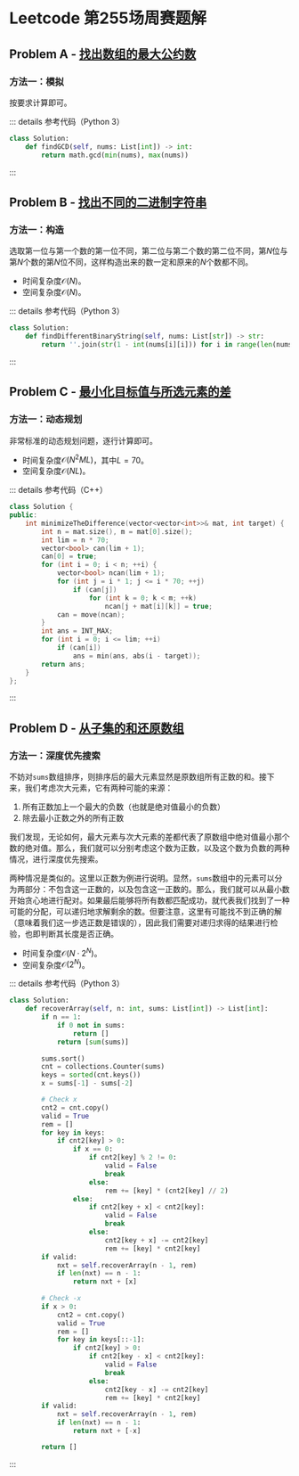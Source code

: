 # Leetcode 第255场周赛题解

## Problem A - [找出数组的最大公约数](https://leetcode-cn.com/problems/find-greatest-common-divisor-of-array/)

### 方法一：模拟

按要求计算即可。

::: details 参考代码（Python 3）

```python
class Solution:
    def findGCD(self, nums: List[int]) -> int:
        return math.gcd(min(nums), max(nums))
```

:::

## Problem B - [找出不同的二进制字符串](https://leetcode-cn.com/problems/find-unique-binary-string/)

### 方法一：构造

选取第一位与第一个数的第一位不同，第二位与第二个数的第二位不同，第$N$位与第$N$个数的第$N$位不同，这样构造出来的数一定和原来的$N$个数都不同。

- 时间复杂度$\mathcal{O}(N)$。
- 空间复杂度$\mathcal{O}(N)$。

::: details 参考代码（Python 3）

```python
class Solution:
    def findDifferentBinaryString(self, nums: List[str]) -> str:
        return ''.join(str(1 - int(nums[i][i])) for i in range(len(nums)))
```

:::

## Problem C - [最小化目标值与所选元素的差](https://leetcode-cn.com/problems/minimize-the-difference-between-target-and-chosen-elements/)

### 方法一：动态规划

非常标准的动态规划问题，逐行计算即可。

- 时间复杂度$\mathcal{O}(N^2ML)$，其中$L=70$。
- 空间复杂度$\mathcal{O}(NL)$。

::: details 参考代码（C++）

```cpp
class Solution {
public:
    int minimizeTheDifference(vector<vector<int>>& mat, int target) {
        int n = mat.size(), m = mat[0].size();
        int lim = n * 70;
        vector<bool> can(lim + 1);
        can[0] = true;
        for (int i = 0; i < n; ++i) {
            vector<bool> ncan(lim + 1);
            for (int j = i * 1; j <= i * 70; ++j)
                if (can[j])
                    for (int k = 0; k < m; ++k)
                        ncan[j + mat[i][k]] = true;
            can = move(ncan);
        }
        int ans = INT_MAX;
        for (int i = 0; i <= lim; ++i)
            if (can[i])
                ans = min(ans, abs(i - target));
        return ans;
    }
};
```

:::

## Problem D - [从子集的和还原数组](https://leetcode-cn.com/problems/find-array-given-subset-sums/)

### 方法一：深度优先搜索

不妨对`sums`数组排序，则排序后的最大元素显然是原数组所有正数的和。接下来，我们考虑次大元素，它有两种可能的来源：

1. 所有正数加上一个最大的负数（也就是绝对值最小的负数）
2. 除去最小正数之外的所有正数

我们发现，无论如何，最大元素与次大元素的差都代表了原数组中绝对值最小那个数的绝对值。那么，我们就可以分别考虑这个数为正数，以及这个数为负数的两种情况，进行深度优先搜索。

两种情况是类似的。这里以正数为例进行说明。显然，`sums`数组中的元素可以分为两部分：不包含这一正数的，以及包含这一正数的。那么，我们就可以从最小数开始贪心地进行配对。如果最后能够将所有数都匹配成功，就代表我们找到了一种可能的分配，可以递归地求解剩余的数。但要注意，这里有可能找不到正确的解（意味着我们这一步选正数是错误的），因此我们需要对递归求得的结果进行检验，也即判断其长度是否正确。

- 时间复杂度$\mathcal{O}(N\cdot2^N)$。
- 空间复杂度$\mathcal{O}(2^N)$。

::: details 参考代码（Python 3）

```python
class Solution:
    def recoverArray(self, n: int, sums: List[int]) -> List[int]:
        if n == 1:
            if 0 not in sums:
                return []
            return [sum(sums)]
        
        sums.sort()
        cnt = collections.Counter(sums)
        keys = sorted(cnt.keys())
        x = sums[-1] - sums[-2]

        # Check x
        cnt2 = cnt.copy()
        valid = True
        rem = []
        for key in keys:
            if cnt2[key] > 0:
                if x == 0:
                    if cnt2[key] % 2 != 0:
                        valid = False
                        break
                    else:
                        rem += [key] * (cnt2[key] // 2)
                else:
                    if cnt2[key + x] < cnt2[key]:
                        valid = False
                        break
                    else:
                        cnt2[key + x] -= cnt2[key]
                        rem += [key] * cnt2[key]
        if valid:
            nxt = self.recoverArray(n - 1, rem)
            if len(nxt) == n - 1:
                return nxt + [x]
        
        # Check -x
        if x > 0:
            cnt2 = cnt.copy()
            valid = True
            rem = []
            for key in keys[::-1]:
                if cnt2[key] > 0:
                    if cnt2[key - x] < cnt2[key]:
                        valid = False
                        break
                    else:
                        cnt2[key - x] -= cnt2[key]
                        rem += [key] * cnt2[key]
        if valid:
            nxt = self.recoverArray(n - 1, rem)
            if len(nxt) == n - 1:
                return nxt + [-x]

        return []
```

:::

<Utterances />
